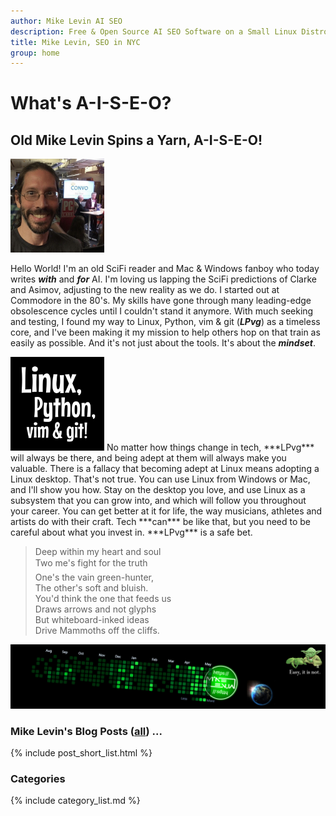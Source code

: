 ```yaml
---
author: Mike Levin AI SEO
description: Free & Open Source AI SEO Software on a Small Linux Distro built with Python, vim, git and AI.
title: Mike Levin, SEO in NYC
group: home
---
```


# What's A-I-S-E-O?

## Old Mike Levin Spins a Yarn, A-I-S-E-O!

<img class="picleft" width="150vw" alt="Mike Levin and Bill Nye The Science Guy at PCMag" src="/assets/images/mike-levin-and-bill-nye-the-science-guy-at-pcmag.jpg" >

Hello World! I'm an old SciFi reader and Mac & Windows fanboy who today writes
***with*** and ***for*** AI. I'm loving us lapping the SciFi predictions of
Clarke and Asimov, adjusting to the new reality as we do. I started out at
Commodore in the 80's. My skills have gone through many leading-edge
obsolescence cycles until I couldn't stand it anymore. With much seeking and
testing, I found my way to Linux, Python, vim & git (***LPvg***) as a timeless
core, and I've been making it my mission to help others hop on that train as
easily as possible. And it's not just about the tools. It's about the
***mindset***.

<img class="picright" width="150vw" alt="Linux, Python, vim & git (LPvg)" src="/assets/images/linux-python-vim-git.jpg" >
No matter how things change in tech, ***LPvg*** will always be there, and being
adept at them will always make you valuable. There is a fallacy that becoming
adept at Linux means adopting a Linux desktop. That's not true. You can use
Linux from Windows or Mac, and I'll show you how. Stay on the desktop you love,
and use Linux as a subsystem that you can grow into, and which will follow you
throughout your career. You can get better at it for life, the way musicians,
athletes and artists do with their craft. Tech ***can*** be like that, but you
need to be careful about what you invest in. ***LPvg*** is a safe bet.

> <nobr>Deep within my heart and soul </nobr>  
> <nobr>Two me's fight for the truth&#151; </nobr>  
> <nobr>One's the vain green-hunter, </nobr>  
> <nobr>The other's soft and bluish. </nobr>  
> <nobr>You'd think the one that feeds us </nobr>  
> <nobr>Draws arrows and not glyphs </nobr>  
> <nobr>But whiteboard-inked ideas </nobr>  
> <nobr>Drive Mammoths off the cliffs. </nobr>

![Mike Levin Github Trails](/assets/images/mike-levin-github-trails.png)

### Mike Levin's Blog Posts (<a href="/blog/">all</a>) ...

{% include post_short_list.html %}

### Categories

{% include category_list.md %}
